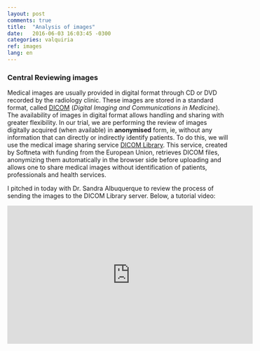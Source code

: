 ```yaml
---
layout: post
comments: true
title:  "Analysis of images"
date:   2016-06-03 16:03:45 -0300
categories: valquiria
ref: images
lang: en
---
```

### Central Reviewing images

Medical images are usually provided in digital format through CD or DVD recorded by the radiology clinic. These images are stored in a standard format, called [DICOM][dicom] (*Digital Imaging and Communications in Medicine*). The availability of images in digital format allows handling and sharing with greater flexibility. In our trial, we are performing the review of images digitally acquired (when available) in **anonymised**  form, ie, without any information that can directly or indirectly identify patients. To do this, we will use the medical image sharing service [DICOM Library][dicom-library]. This service, created by Softneta with funding from the European Union, retrieves DICOM files, anonymizing them automatically in the browser side before uploading and allows one to share medical images without identification of patients, professionals and health services.

I pitched in today with Dr. Sandra Albuquerque to review the process of sending the images to the DICOM Library server. Below, a tutorial video:

<Iframe width = "560" height = "315" src = "https://www.youtube.com/embed/1QjBC4k86oQ?rel=0" frameborder = "0" allowFullScreen> </ iframe>

The admission of patients for the trial will follow these steps:

* Candidate patient selection (children and adolescents up to 18 years with a diffuse brainstem tumor).
* Submission of the digital images to the DICOM Library server, anonymised, generating a permanent link.
* Contact me for private link submission.
* Analysis of the images anonymously through the DICOM Library viewer to ascertain the diagnosis of diffuse intrinsic pontine glioma (DIPG).
* Communicating the result of the image review to Dr. Sandra Albuquerque.
* If the diagnosis is confirmed, the patient's referred to the oncology unit to start treatment after consent.

Example examination stored in DICOM library which can be analyzed online:

{% include medream-example.html% }

#### Criteria for diagnosis of diffuse intrinsic pontine gliomas:

Although there are no diagnostic criteria defined in the literature, we use a definition similar to that found in the HIT-GBM-D trial protocol:

> Diffuse intrinsic pontine glioma:
  center: pons, T1 tumor: hypointense, T2: hyperintense, CT: mostly
  hypodense, When Compared to regular pontine tissue. Diffuse tumor with margins
  and extension to more than half of the brainstem cross diameter. The regular
  pontine tissue might either Been missing in the level of the maximal tumor
  extension or might Have Been reduced to a small kidney, but is not simply
  dislocated by a single solid tumor nodule (...). This group has a tumor
  clinical history of less than 6 month. The diagnoses can be made
  radiologically without histological verification.

Tumor __centered in pons__, hypointense on T1, hyperintense on T2, hypodense on CT, __diffuse__ (no well delimited borders), extension to __more than half of the pons (brainstem) cross diameter__. The magnetic resonance imaging (MRI) study depicted below illustrates a case of a patient admitted to our hospital service diagnosed with DIPG. Note the T1 and T2-weighted sequences: one can observe an infiltrating lesion "inflating" the entire cross length of the pons, with iso-hypointensity in T1, little or no contrast enhancement and signal hiperintensity in T2/FLAIR, without clear demarcation of borders.

{% include medream-dipg.html% }

A study published by [Hankinson _et al_][hankinson] investigated the reproducibility of DIPG diagnostic accuracy by magnetic resonance images evaluated by experienced neurosurgeons. The authors concluded that there was inconsistency in the diagnosis and management of the cases evaluated. A representative picture of the different patterns of DIPG found was published:

![hankinsonetal](http://thejns.org/na101/home/literatum/publisher/jns/journals/content/ped.1/2011/ped.1.2011.8.issue-1/2011.4.peds1180/production/images/large/0080097f1.jpeg)
*Representative images of typical case (A), intermediary (B) and atypical (C). Images are protected by [copyright][jns-permission] and should not be copied or reproduced.*

 The diagnostic criteria suggested in this work are:
 > 1. an intrinsic, central location involving more than 50% of the axial diameter of the pons;
   2. indistinct tumor margins;
   3. T1 hypointensity;
   4. T2 hyperintensity;
   5. irregular, if any, enhancement following gadolinium administration; and
   6. the absence of cystic or exophytic components.
 Encasement of the basilar artery is another frequent, less consistently described characteristic.

---

### References:

- [DICOM][dicom]
- [DICOM Library][dicom-library]
- [Hankinson TC, _et al_. Interpretation of magnetic
resonance images in diffuse intrinsic pontine glioma: a survey of pediatric
neurosurgeons. J Neurosurg Pediatr. 2011;8:97-102. ][hankinson]
- [Journal of Neurosurgery: request of permissions][jns-permission]


[dicom]: https://pt.wikipedia.org/wiki/DICOM
[dicom-library]: http://www.dicomlibrary.com
[hankinson]: http://thejns.org/doi/full/10.3171/2011.4.PEDS1180
[jns-permission]: https://thejns.org/action/permissions
